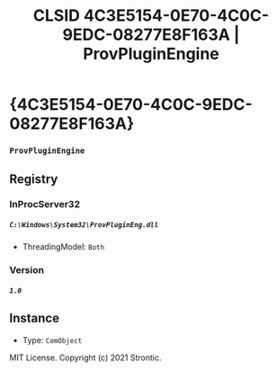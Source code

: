 ﻿---
title: "CLSID 4C3E5154-0E70-4C0C-9EDC-08277E8F163A | ProvPluginEngine"
excerpt: What is COM-Object CLSID 4C3E5154-0E70-4C0C-9EDC-08277E8F163A?
---

# {4C3E5154-0E70-4C0C-9EDC-08277E8F163A}

### `ProvPluginEngine`

## Registry


### InProcServer32

##### `C:\Windows\System32\ProvPluginEng.dll`
* ThreadingModel: `Both`

### Version

##### `1.0`

## Instance

* Type: `ComObject`

MIT License. Copyright (c) 2021 Strontic.


